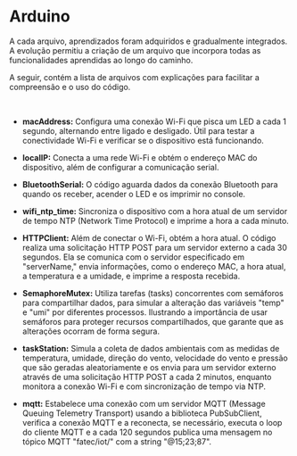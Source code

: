 # Arduino
A cada arquivo, aprendizados foram adquiridos e gradualmente integrados. A evolução permitiu a criação de um arquivo que incorpora todas as funcionalidades aprendidas ao longo do caminho.

A seguir, contém a lista de arquivos com explicações para facilitar a compreensão e o uso do código.

<br>

- **macAddress:** Configura uma conexão Wi-Fi que pisca um LED a cada 1 segundo, alternando entre ligado e desligado. Útil para testar a conectividade Wi-Fi e verificar se o dispositivo está funcionando.

- **localIP:** Conecta a uma rede Wi-Fi e obtém o endereço MAC do dispositivo, além de configurar a comunicação serial.

- **BluetoothSerial:** O código aguarda dados da conexão Bluetooth para quando os receber, acender o LED e os imprimir no console.

- **wifi_ntp_time:** Sincroniza o dispositivo com a hora atual de um servidor de tempo NTP (Network Time Protocol)  e imprime a hora a cada minuto.

- **HTTPClient:** Além de conectar o Wi-Fi, obtém a hora atual. O código realiza uma solicitação HTTP POST para um servidor externo a cada 30 segundos. Ela se comunica com o servidor especificado em "serverName," envia informações, como o endereço MAC, a hora atual, a temperatura e a umidade, e imprime a resposta recebida.

- **SemaphoreMutex:** Utiliza tarefas (tasks) concorrentes com semáforos para compartilhar dados, para simular a alteração das variáveis "temp" e "umi" por diferentes processos. Ilustrando a importância de usar semáforos para proteger recursos compartilhados, que garante que as alterações ocorram de forma segura.

- **taskStation:** Simula a coleta de dados ambientais com as medidas de temperatura, umidade, direção do vento, velocidade do vento e pressão que são geradas aleatoriamente e os envia para um servidor externo através de uma solicitação HTTP POST a cada 2 minutos, enquanto monitora a conexão Wi-Fi e com sincronização de tempo via NTP. 

- **mqtt:** Estabelece uma conexão com um servidor MQTT (Message Queuing Telemetry Transport) usando a biblioteca PubSubClient, verifica a conexão MQTT e a reconecta, se necessário, executa o loop do cliente MQTT e a cada 120 segundos publica uma mensagem no tópico MQTT "fatec/iot/" com a string "@15;23;87".
